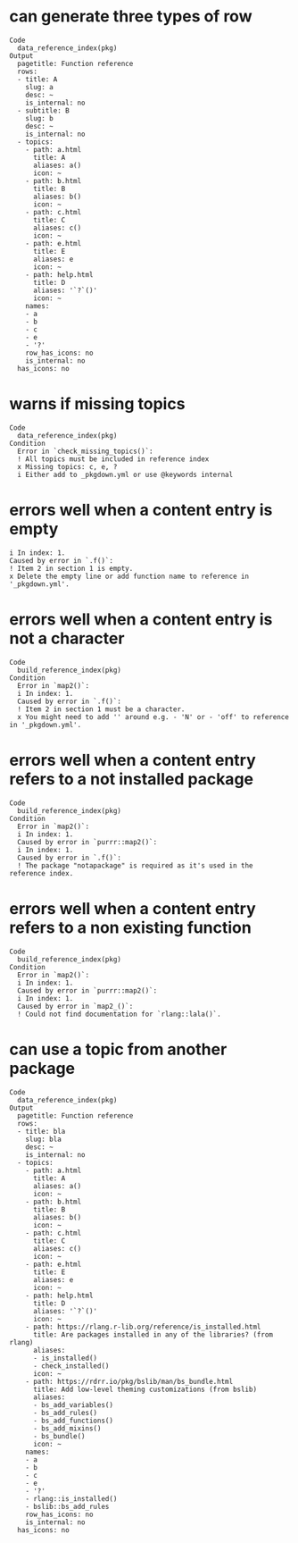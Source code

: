 # can generate three types of row

    Code
      data_reference_index(pkg)
    Output
      pagetitle: Function reference
      rows:
      - title: A
        slug: a
        desc: ~
        is_internal: no
      - subtitle: B
        slug: b
        desc: ~
        is_internal: no
      - topics:
        - path: a.html
          title: A
          aliases: a()
          icon: ~
        - path: b.html
          title: B
          aliases: b()
          icon: ~
        - path: c.html
          title: C
          aliases: c()
          icon: ~
        - path: e.html
          title: E
          aliases: e
          icon: ~
        - path: help.html
          title: D
          aliases: '`?`()'
          icon: ~
        names:
        - a
        - b
        - c
        - e
        - '?'
        row_has_icons: no
        is_internal: no
      has_icons: no
      

# warns if missing topics

    Code
      data_reference_index(pkg)
    Condition
      Error in `check_missing_topics()`:
      ! All topics must be included in reference index
      x Missing topics: c, e, ?
      i Either add to _pkgdown.yml or use @keywords internal

# errors well when a content entry is empty

    i In index: 1.
    Caused by error in `.f()`:
    ! Item 2 in section 1 is empty.
    x Delete the empty line or add function name to reference in '_pkgdown.yml'.

# errors well when a content entry is not a character

    Code
      build_reference_index(pkg)
    Condition
      Error in `map2()`:
      i In index: 1.
      Caused by error in `.f()`:
      ! Item 2 in section 1 must be a character.
      x You might need to add '' around e.g. - 'N' or - 'off' to reference in '_pkgdown.yml'.

# errors well when a content entry refers to a not installed package

    Code
      build_reference_index(pkg)
    Condition
      Error in `map2()`:
      i In index: 1.
      Caused by error in `purrr::map2()`:
      i In index: 1.
      Caused by error in `.f()`:
      ! The package "notapackage" is required as it's used in the reference index.

# errors well when a content entry refers to a non existing function

    Code
      build_reference_index(pkg)
    Condition
      Error in `map2()`:
      i In index: 1.
      Caused by error in `purrr::map2()`:
      i In index: 1.
      Caused by error in `map2_()`:
      ! Could not find documentation for `rlang::lala()`.

# can use a topic from another package

    Code
      data_reference_index(pkg)
    Output
      pagetitle: Function reference
      rows:
      - title: bla
        slug: bla
        desc: ~
        is_internal: no
      - topics:
        - path: a.html
          title: A
          aliases: a()
          icon: ~
        - path: b.html
          title: B
          aliases: b()
          icon: ~
        - path: c.html
          title: C
          aliases: c()
          icon: ~
        - path: e.html
          title: E
          aliases: e
          icon: ~
        - path: help.html
          title: D
          aliases: '`?`()'
          icon: ~
        - path: https://rlang.r-lib.org/reference/is_installed.html
          title: Are packages installed in any of the libraries? (from rlang)
          aliases:
          - is_installed()
          - check_installed()
          icon: ~
        - path: https://rdrr.io/pkg/bslib/man/bs_bundle.html
          title: Add low-level theming customizations (from bslib)
          aliases:
          - bs_add_variables()
          - bs_add_rules()
          - bs_add_functions()
          - bs_add_mixins()
          - bs_bundle()
          icon: ~
        names:
        - a
        - b
        - c
        - e
        - '?'
        - rlang::is_installed()
        - bslib::bs_add_rules
        row_has_icons: no
        is_internal: no
      has_icons: no
      

